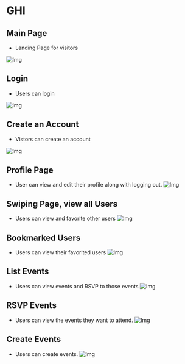 # GHI

## Main Page

- Landing Page for visitors

![Img](/docs/images/mainpage.png)

## Login

- Users can login

![Img](/docs/images/login.png)

## Create an Account

- Vistors can create an account

![Img](/docs/images/createAccount.png)

## Profile Page

- User can view and edit their profile along with logging out.
![Img](/docs/images/profile.png)

## Swiping Page, view all Users
- Users can view and favorite other users
![Img](/docs/images/swiping.png)

## Bookmarked Users
- Users can view their favorited users
![Img](/docs/images/favUsers.png)

## List Events
- Users can view events and RSVP to those events
![Img](/docs/images/events.png)

## RSVP Events
- Users can view the events they want to attend.
![Img](/docs/images/rsvpEvents.png)

## Create Events
- Users can create events.
![Img](/docs/images/createEvents.png)
